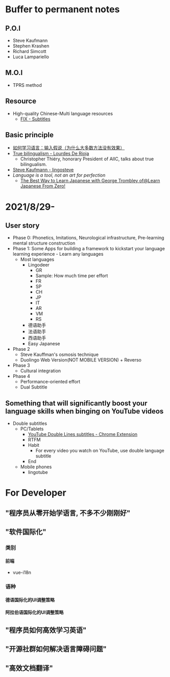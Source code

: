 # Buffer to permanent notes
## P.O.I
- Steve Kaufmann
- Stephen Krashen
- Richard Simcott
- Luca Lampariello

## M.O.I
- TPRS method

## Resource
- High-quality Chinese-Multi language resources
  - [FIX - Subtitles](http://www.zimuxia.cn/portfolio/)
## Basic principle
- [如何学习语言：输入假说（为什么大多数方法没有效果）](https://www.youtube.com/watch?v=J_EQDtpYSNM&t=523s)
- [True bilingualism - Lourdes De Rioja](https://www.youtube.com/watch?v=TC7ccUf8QmY)
  - Christopher Thiéry, honorary President of AIIC, talks about true bilingualism.
- [Steve Kaufmann - lingosteve](https://www.youtube.com/channel/UCez-2shYlHQY3LfILBuDYqQ)
- *Language is a tool, not an art for perfection*
  - [The Best Way to Learn Japanese with George Trombley of@Learn Japanese From Zero!](https://www.youtube.com/watch?v=n71mas6OuAY)

# 2021/8/29-
## User story
- Phase 0: Phonetics, Imitations, Neurological infrastructure, Pre-learning mental structure construction
- Phase 1: Some Apps for building a framework to kickstart your language learning experience - Learn any languages
  - Most languages
    - Lingodeer
      - GR
      -  Sample: How much time per effort
      - FR
      - SP
      - CH
      - JP
      - IT
      - AR
      - VM
      - RS
    - 德语助手
    - 法语助手
    - 西语助手
    - Easy Japanese
- Phase 2
  - Steve Kauffman's osmosis technique
  - Duolingo Web Version(NOT MOBILE VERSION) + Reverso
- Phase 3
  - Cultural integration
- Phase 4
  - Performance-oriented effort
  - Dual Subtitle
## Something that will significantly boost your language skills when binging on YouTube videos
- Double subtitles
  - PC/Tablets
    - [YouTube Double Lines subtitles - Chrome Extension](https://chrome.google.com/webstore/detail/youtube-dual-subtitles/hkbdddpiemdeibjoknnofflfgbgnebcm/related?hl=zh-CN)
    - RTFM
    - Habit
      - For every video you watch on YouTube, use double language subtitle
    - End
  - Mobile phones
    - lingotube


# For Developer
## "程序员从零开始学语言, 不多不少刚刚好"
## "软件国际化"
### 类别
#### 前端
- vue-i18n
### 语种
#### 德语国际化的UI调整策略
#### 阿拉伯语国际化的UI调整策略
## "程序员如何高效学习英语"
## "开源社群如何解决语言障碍问题" 
## "高效文档翻译"
